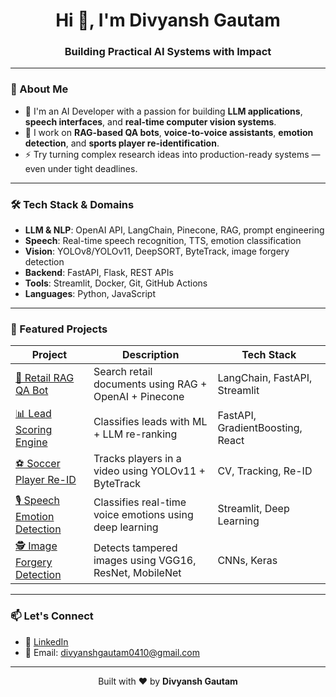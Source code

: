 <h1 align="center">Hi 👋, I'm Divyansh Gautam</h1>
<h3 align="center">Building Practical AI Systems with Impact</h3>

---

### 🚀 About Me

- 🔭 I'm an AI Developer with a passion for building **LLM applications**, **speech interfaces**, and **real-time computer vision systems**.
- 🧠 I work on **RAG-based QA bots**, **voice-to-voice assistants**, **emotion detection**, and **sports player re-identification**.
- ⚡ Try turning complex research ideas into production-ready systems — even under tight deadlines.

---

### 🛠️ Tech Stack & Domains

- **LLM & NLP**: OpenAI API, LangChain, Pinecone, RAG, prompt engineering  
- **Speech**: Real-time speech recognition, TTS, emotion classification  
- **Vision**: YOLOv8/YOLOv11, DeepSORT, ByteTrack, image forgery detection  
- **Backend**: FastAPI, Flask, REST APIs  
- **Tools**: Streamlit, Docker, Git, GitHub Actions  
- **Languages**: Python, JavaScript

---

### 📌 Featured Projects

| Project | Description | Tech Stack |
|--------|-------------|------------|
| [🧠 Retail RAG QA Bot](https://github.com/Divyansh-git10/Retail-RAG-QA-Bot) | Search retail documents using RAG + OpenAI + Pinecone | LangChain, FastAPI, Streamlit |
| [📊 Lead Scoring Engine](https://github.com/Divyansh-git10/Lead-scoring) | Classifies leads with ML + LLM re-ranking | FastAPI, GradientBoosting, React |
| [⚽ Soccer Player Re-ID](https://github.com/Divyansh-git10/playertracking) | Tracks players in a video using YOLOv11 + ByteTrack | CV, Tracking, Re-ID |
| [🎙️ Speech Emotion Detection](https://github.com/Divyansh-git10/Speech-Emotion-Detection) | Classifies real-time voice emotions using deep learning | Streamlit, Deep Learning |
| [🕵️ Image Forgery Detection](https://github.com/Divyansh-git10/Image-Forgery-Detection) | Detects tampered images using VGG16, ResNet, MobileNet | CNNs, Keras |

---

### 📫 Let's Connect

- 💼 [LinkedIn](https://www.linkedin.com/in/divyansh-gautam-985610256 )
- 📧 Email: divyanshgautam0410@gmail.com

---

<p align="center">
  Built with ❤️ by <strong>Divyansh Gautam</strong>
</p>
